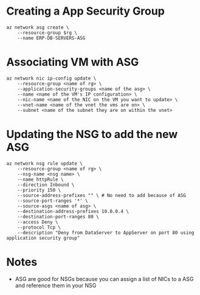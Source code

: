 # Creating a App Security Group
```
az network asg create \
    --resource-group $rg \
    --name ERP-DB-SERVERS-ASG
```
# Associating VM with ASG
```
az network nic ip-config update \
    --resource-group <name of rg> \
    --application-security-groups <name of the asg> \
    --name <name of the VM's IP configuration> \
    --nic-name <name of the NIC on the VM you want to update> \
    --vnet-name <name of the vnet the vms are on> \
    --subnet <name of the subnet they are on within the vnet>
```
# Updating the NSG to add the new ASG 
```
az network nsg rule update \
    --resource-group <name of rg> \
    --nsg-name <nsg name> \
    --name httpRule \
    --direction Inbound \
    --priority 150 \
    --source-address-prefixes "" \ # No need to add because of ASG
    --source-port-ranges '*' \
    --source-asgs <name of asg> \
    --destination-address-prefixes 10.0.0.4 \
    --destination-port-ranges 80 \
    --access Deny \
    --protocol Tcp \
    --description "Deny from DataServer to AppServer on port 80 using application security group"
```

# Notes
- ASG are good for NSGs because you can assign a list of NICs to a ASG and reference them in your NSG